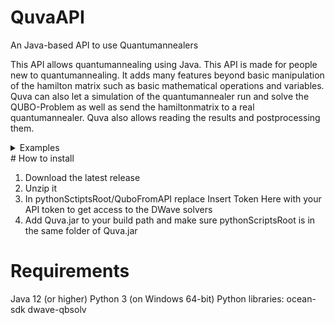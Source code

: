 # QuvaAPI
An Java-based API to use Quantumannealers

This API allows quantumannealing using Java. This API is made for people new to quantumannealing. It adds many features beyond basic manipulation of the hamilton matrix such as basic mathematical operations and variables. 
Quva can also let a simulation of the quantumannealer run and solve the QUBO-Problem as well as send the hamiltonmatrix to a real quantumannealer. Quva also allows reading the results and postprocessing them.
<details>
<summary>Examples</summary>
<details><summary>Traveling Salesman</summary>
This is the code required to solve the traveling Salesman problem:

```java

import quva.core.*;

public class QuvaMain extends QUBOMatrix{
	public QuvaMain() {
   		 //creates empty matrix with 100 qubits
		super(100);
    		//sets up the prorisation system for conditions (conditions with highter prority are weighted by the factor 10
    		// and the baseline is set at prority 0 rather than 1)
		init(10,false);
    		//The distances between the cities
		float[][] distances= {{0,3,4},{3,0,5},{4,5,0}};
		int n=distances.length;
   		 //Sets the priority of the conditions to follow to one (The higher the number the higher the priority)
		layer(1);
    		//groups the qubits in groups of n to make referencing them easier (the weights are added to make it easier to read the results)
		for(int i=0;i<n;i++) register("step"+i,n,fromIntArray(range(1,n)));
    		//Limits the merchant to visit only one city at a time
		for(int i=0;i<n;i++) limit(1,find("step"+i));
    		//Limits the merchant to visit a city only once
		for(int i=0;i<n;i++) limit(1,range(i,n*n-n+i,n));
   		 //Sets the prority to the baseline (wich was set to 0)
		layer(0);
   		 //Adds the travel costs
		for(int i=0;i<n;i++) pattern(distances,find("step"+i),find("step"+(i+1)%n));
		//prints the matrix
    		//System.out.println(this);
   		 //Simulates the hamilton-matrix
		int[] results=execute(SIMULATE);
   		 //reads the results
		System.out.println("The merchant visits the cities in the order: ");
		for(int i=0;i<n;i++) System.out.print((int)readVar(results,"step"+i)+" ");
	}
	float[] fromIntArray(int[] arr) {
		float[] ret=new float[arr.length];
		for(int i=0;i<arr.length;i++) ret[i]=arr[i];
		return ret;
	}
}
```
</details><details><summary>Solving equations</summary>
This is an example on how to solve the equation x^2+2x-1=9 -> x^2+2x-8=0

```java

import quva.core.*;

public class QuvaMain extends QUBOMatrix{
	public QuvaMain() {
		//inits the matrix
		super(100);
		init(10,false);
		//adds conditions with a priority of 1 (the higher the number the higher the priority)
		layer(1);
		//registers the variable x=-4q_0+2q_1+1q_2
		register("x",3,4,true);
		//registers xx as the product of x with itself
		registerMultiplyCarries("xx","x","x");
		layer(0);
		//adds the equation as a linear equation
		linearEquation("-8+2*x+1*xx");
		//prints out the hamilton matrix
		System.out.println(this);
		//executes the QUBO-Problem
		int ret[]=execute(SIMULATE);
		//reads x
		System.out.println("x="+readVar(ret,"x"));
	}
}
```
</details><details><summary>Primality Test</summary>
This program checks if a number is prime and if not it returns a p and q with n=p*q

```java

import quva.core.*;

public class QuvaMain extends QUBOMatrix{
	public QuvaMain() {
		super(100);
		init(10,false);
		int n=21;

		//Calculating the bits needed to represent each number
		int l1=binaryDigits(n)-2;
		int l2=(int)((l1+1)/2);

		//registers p and q/ p=2^l1*p_0+2^(l1-1)p_1+2^(l1-2)p_2+...+2p_(l1-1)
		register("p",l1,(int)Math.pow(2,l1),false);
		register("q",l2,(int)Math.pow(2,l2),false);
		//multiplies p*q
		registerMultiplyCarries("pq","p","q");

		//adds the equation 0=n-(p+1)(q+1)=n-pq-p-q-1
		linearEquation(n+" -1*pq  -1*p  -1*q  -1");

		//Optimization 
		for(int i=find("pq").length-1;i>=0;i--) if(findWeight("pq")[i]>n) remove(find("pq")[i],false);
		for(int i=find("p").length-1;i>=0;i--) for(int j=find("q").length-1;j>=0;j--) if(findWeight("p")[i]*findWeight("q")[j]>n) add(4,find("p")[i],find("q")[j]); 

		push();
		int[] returnvalues=execute(SIMULATE);
		println("");
		int p=(int)(readVar(returnvalues,"p")+1);
		int q=(int)(readVar(returnvalues,"q")+1);

		if(p*q==n) println("no prime number ("+n+"="+p+"*"+q+")");
		if(p*q!=n) println(n+" is a prime number");
	}
}
```
</details>
</details>
# How to install

<ol>
	<li>Download the latest release</li>
	<li>Unzip it</li>
	<li>In pythonSctiptsRoot/QuboFromAPI replace Insert Token Here with your API token to get access to the DWave solvers</li>
	<li>Add Quva.jar to your build path and make sure pythonScriptsRoot is in the same folder of Quva.jar</li>
</ol>

# Requirements
Java 12 (or higher)
Python 3 (on Windows 64-bit)
Python libraries:
	ocean-sdk
	dwave-qbsolv
